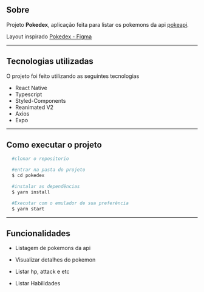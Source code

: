 ##  Sobre

Projeto **Pokedex**, aplicação feita para listar os pokemons da api [pokeapi](https://pokeapi.co/).

Layout inspirado [Pokedex - Figma](https://www.figma.com/file/THLxZSlOoUYMZrjFg0Kl1M/Pok%C3%A9dex?type=design&node-id=0-1&mode=design&t=LURDlBEpcUaDuon6-0)

---

##  Tecnologias utilizadas

O projeto foi feito utilizando as seguintes tecnologias

- React Native
- Typescript
- Styled-Components
- Reanimated V2
- Axios
- Expo

---

## Como executar o projeto

```bash
  #clonar o repositorio

  #entrar na pasta do projeto
  $ cd pokedex

  #instalar as dependências
  $ yarn install

  #Executar com o emulador de sua preferência
  $ yarn start


```

---

## Funcionalidades

- Listagem de pokemons da api

- Visualizar detalhes do pokemon

- Listar hp, attack e etc

- Listar Habilidades

